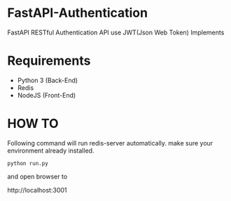 # FastAPI-Authentication
FastAPI RESTful Authentication API use JWT(Json Web Token) Implements

# Requirements
- Python 3 (Back-End)
- Redis
- NodeJS (Front-End)
# HOW TO

Following command will run redis-server automatically. make sure your environment already installed.

```
python run.py
```

and open browser to

http://localhost:3001
